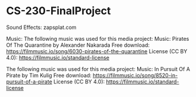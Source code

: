 # CS-230-FinalProject



Sound Effects:
zapsplat.com

Music:
The following music was used for this media project:
Music: Pirates Of The Quarantine by Alexander Nakarada
Free download: https://filmmusic.io/song/6030-pirates-of-the-quarantine
License (CC BY 4.0): https://filmmusic.io/standard-license

The following music was used for this media project:
Music: In Pursuit Of A Pirate by Tim Kulig
Free download: https://filmmusic.io/song/8520-in-pursuit-of-a-pirate
License (CC BY 4.0): https://filmmusic.io/standard-license